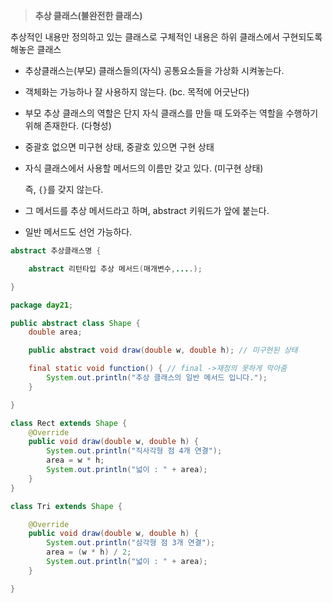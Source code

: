 > **추상 클래스(불완전한 클래스)**
> 

추상적인 내용만 정의하고 있는 클래스로 구체적인 내용은 하위 클래스에서 구현되도록 해놓은 클래스

- 추상클래스는(부모)  클래스들의(자식)  공통요소들을 가상화 시켜놓는다.
- 객체화는 가능하나 잘 사용하지 않는다. (bc. 목적에 어긋난다)
- 부모 추상 클래스의 역할은 단지 자식 클래스를 만들 때 도와주는 역할을 수행하기 위해 존재한다. (다형성)
- 중괄호 없으면 미구현 상태, 중괄호 있으면 구현 상태
- 자식 클래스에서 사용할 메서드의 이름만 갖고 있다. (미구현 상태)
    
    즉, `{}`를 갖지 않는다.
    
- 그 메서드를 추상 메서드라고 하며, abstract 키워드가 앞에 붙는다.
- 일반 메서드도 선언 가능하다.

```java
abstract 추상클래스명 {

	abstract 리턴타입 추상 메서드(매개변수,....);

}
```

```java
package day21;

public abstract class Shape {
	double area;

	public abstract void draw(double w, double h); // 미구현된 상태

	final static void function() { // final ->재정의 못하게 막아줌
		System.out.println("추상 클래스의 일반 메서드 입니다.");
	}

}

class Rect extends Shape {
	@Override
	public void draw(double w, double h) {
		System.out.println("직사각형 점 4개 연결");
		area = w * h;
		System.out.println("넓이 : " + area);
	}
}

class Tri extends Shape {

	@Override
	public void draw(double w, double h) {
		System.out.println("삼각형 점 3개 연결");
		area = (w * h) / 2;
		System.out.println("넓이 : " + area);
	}

}
```
